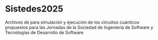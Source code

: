 # Sistedes2025
Archivos de para simulación y ejecución de los circuitos cuánticos propuestos para las Jornadas de la Sociedad de Ingeniería de Software y Tecnologías de Desarrollo de Software
